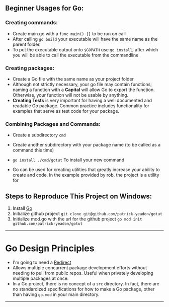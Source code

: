 ## Beginner Usages for Go:
### Creating commands:
* Create main.go with a `func main() {}` to be run on call
* After calling `go build` your executable will have the same name as the parent folder.
* To put the executable output onto `$GOPATH` use `go install`, after which you will be able to call the executable from the commandline
### Creating packages:
* Create a Go file with the same name as your project folder
* Although not strictly necessary, your go file may contain functions; naming a function with a **Capital** will allow Go to export the function. Otherwise, your function will not be usable by anything.
* **Creating Tests** is very important for having a well documented and readable Go package. Common practice includes functionality for examples that serve as test code for your package.
### Combining Packages and Commands:
* Create a subdirectory `cmd`
* Create another subdirectory with your package name (to be called as a command this time)
* `go install ./cmd/gotut` To install your new command

* Go can be used for creating utilities that greatly increase your ability to create and code. In the example provided by rob, the project is a utility for

## Steps to Reproduce This Project on Windows:
1. Install [Go](https://golang.org/doc/install)
2. Initialize github project
`git clone git@github.com/patrick-yeadon/gotut`
3. Initialize mod.go with the url for the github project
`go mod init github.com/patrick-yeadon/gotut`

---
# Go Design Principles

* I'm going to need a [Redirect]()
* Allows multiple concurrent package development efforts without needing to pull from public repos. Useful when privately developing multiple packages at once.
* In a Go project, there is no concept of a `src` directory. In fact, there are no standardized specifications for how to make a Go package, other than having `go.mod` in your main directory.

---
